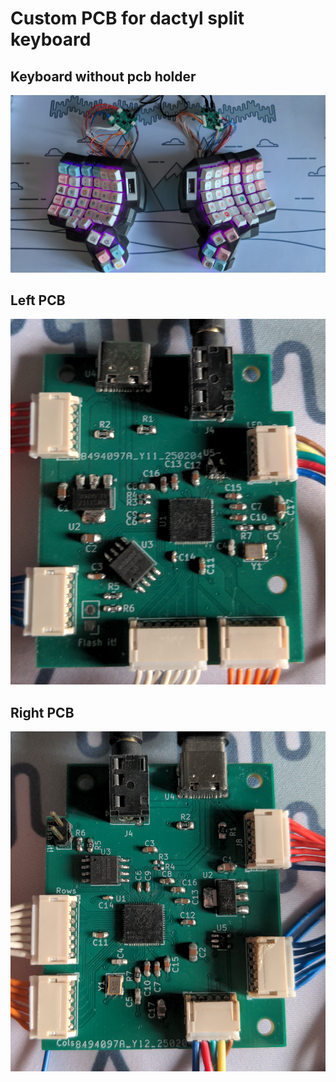 # Custom PCB for dactyl split keyboard

## Keyboard without pcb holder

![keyboard without pcb holder](https://github.com/ThomasBoom89/dactyl-pcb/blob/main/docs/keyboard.jpg?raw=true)

## Left PCB

![keyboard without pcb holder](https://github.com/ThomasBoom89/dactyl-pcb/blob/main/docs/pcb-left.jpg?raw=true)

## Right PCB

![keyboard without pcb holder](https://github.com/ThomasBoom89/dactyl-pcb/blob/main/docs/pcb-right.jpg?raw=true)


